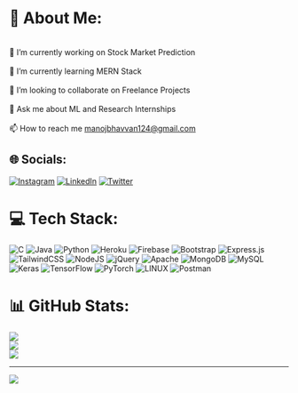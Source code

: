 # 💫 About Me:
<br>🔭 I’m currently working on Stock Market Prediction<br><br>🌱 I’m currently learning MERN Stack<br><br>👯 I’m looking to collaborate on Freelance Projects<br><br>💬 Ask me about ML and Research Internships<br><br>📫 How to reach me manojbhavvan124@gmail.com


## 🌐 Socials:
[![Instagram](https://img.shields.io/badge/Instagram-%23E4405F.svg?logo=Instagram&logoColor=white)](https://instagram.com/manoj_bhavvan) [![LinkedIn](https://img.shields.io/badge/LinkedIn-%230077B5.svg?logo=linkedin&logoColor=white)](https://linkedin.com/in/Manoj-bhavvan-B ) [![Twitter](https://img.shields.io/badge/Twitter-%231DA1F2.svg?logo=Twitter&logoColor=white)](https://twitter.com/manoj_bhavvan) 

# 💻 Tech Stack:
![C](https://img.shields.io/badge/c-%2300599C.svg?style=plastic&logo=c&logoColor=white) ![Java](https://img.shields.io/badge/java-%23ED8B00.svg?style=plastic&logo=java&logoColor=white) ![Python](https://img.shields.io/badge/python-3670A0?style=plastic&logo=python&logoColor=ffdd54) ![Heroku](https://img.shields.io/badge/heroku-%23430098.svg?style=plastic&logo=heroku&logoColor=white) ![Firebase](https://img.shields.io/badge/firebase-%23039BE5.svg?style=plastic&logo=firebase) ![Bootstrap](https://img.shields.io/badge/bootstrap-%23563D7C.svg?style=plastic&logo=bootstrap&logoColor=white) ![Express.js](https://img.shields.io/badge/express.js-%23404d59.svg?style=plastic&logo=express&logoColor=%2361DAFB) ![TailwindCSS](https://img.shields.io/badge/tailwindcss-%2338B2AC.svg?style=plastic&logo=tailwind-css&logoColor=white) ![NodeJS](https://img.shields.io/badge/node.js-6DA55F?style=plastic&logo=node.js&logoColor=white) ![jQuery](https://img.shields.io/badge/jquery-%230769AD.svg?style=plastic&logo=jquery&logoColor=white) ![Apache](https://img.shields.io/badge/apache-%23D42029.svg?style=plastic&logo=apache&logoColor=white) ![MongoDB](https://img.shields.io/badge/MongoDB-%234ea94b.svg?style=plastic&logo=mongodb&logoColor=white) ![MySQL](https://img.shields.io/badge/mysql-%2300f.svg?style=plastic&logo=mysql&logoColor=white) ![Keras](https://img.shields.io/badge/Keras-%23D00000.svg?style=plastic&logo=Keras&logoColor=white) ![TensorFlow](https://img.shields.io/badge/TensorFlow-%23FF6F00.svg?style=plastic&logo=TensorFlow&logoColor=white) ![PyTorch](https://img.shields.io/badge/PyTorch-%23EE4C2C.svg?style=plastic&logo=PyTorch&logoColor=white) ![LINUX](https://img.shields.io/badge/Linux-FCC624?style=plastic&logo=linux&logoColor=black) ![Postman](https://img.shields.io/badge/Postman-FF6C37?style=plastic&logo=postman&logoColor=white)
# 📊 GitHub Stats:
![](https://github-readme-stats.vercel.app/api?username=manojbhavvan&theme=dark&hide_border=false&include_all_commits=true&count_private=true)<br/>
![](https://github-readme-streak-stats.herokuapp.com/?user=manojbhavvan&theme=dark&hide_border=false)<br/>
![](https://github-readme-stats.vercel.app/api/top-langs/?username=manojbhavvan&theme=dark&hide_border=false&include_all_commits=true&count_private=true&layout=compact)

---
[![](https://visitcount.itsvg.in/api?id=manojbhavvan&icon=0&color=0)](https://visitcount.itsvg.in)

<!-- Proudly created with GPRM ( https://gprm.itsvg.in ) -->
